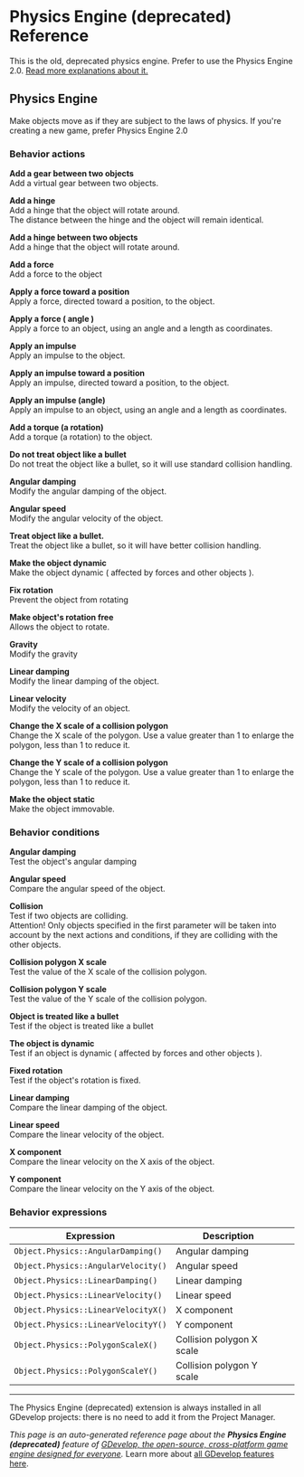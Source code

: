# Physics Engine (deprecated) Reference

This is the old, deprecated physics engine. Prefer to use the Physics Engine 2.0. [Read more explanations about it.](/gdevelop5/behaviors/physics)



## Physics Engine 

Make objects move as if they are subject to the laws of physics. If you're creating a new game, prefer Physics Engine 2.0 

### Behavior actions

**Add a gear between two objects**  
Add a virtual gear between two objects.

**Add a hinge**  
Add a hinge that the object will rotate around.  
The distance between the hinge and the object will remain identical.

**Add a hinge between two objects**  
Add a hinge that the object will rotate around.

**Add a force**  
Add a force to the object

**Apply a force toward a position**  
Apply a force, directed toward a position, to the object.

**Apply a force ( angle )**  
Apply a force to an object, using an angle and a length as coordinates.

**Apply an impulse**  
Apply an impulse to the object.

**Apply an impulse toward a position**  
Apply an impulse, directed toward a position, to the object.

**Apply an impulse (angle)**  
Apply an impulse to an object, using an angle and a length as coordinates.

**Add a torque (a rotation)**  
Add a torque (a rotation) to the object.

**Do not treat object like a bullet**  
Do not treat the object like a bullet, so it will use standard collision handling.

**Angular damping**  
Modify the angular damping of the object.

**Angular speed**  
Modify the angular velocity of the object.

**Treat object like a bullet.**  
Treat the object like a bullet, so it will have better collision handling.

**Make the object dynamic**  
Make the object dynamic ( affected by forces and other objects ).

**Fix rotation**  
Prevent the object from rotating

**Make object's rotation free**  
Allows the object to rotate.

**Gravity**  
Modify the gravity

**Linear damping**  
Modify the linear damping of the object.

**Linear velocity**  
Modify the velocity of an object.

**Change the X scale of a collision polygon**  
Change the X scale of the polygon. Use a value greater than 1 to enlarge the polygon, less than 1 to reduce it.

**Change the Y scale of a collision polygon**  
Change the Y scale of the polygon. Use a value greater than 1 to enlarge the polygon, less than 1 to reduce it.

**Make the object static**  
Make the object immovable.

### Behavior conditions

**Angular damping**  
Test the object's angular damping

**Angular speed**  
Compare the angular speed of the object.

**Collision**  
Test if two objects are colliding.  
Attention! Only objects specified in the first parameter will be taken into account by the next actions and conditions, if they are colliding with the other objects.

**Collision polygon X scale**  
Test the value of the X scale of the collision polygon.

**Collision polygon Y scale**  
Test the value of the Y scale of the collision polygon.

**Object is treated like a bullet**  
Test if the object is treated like a bullet

**The object is dynamic**  
Test if an object is dynamic ( affected by forces and other objects ).

**Fixed rotation**  
Test if the object's rotation is fixed.

**Linear damping**  
Compare the linear damping of the object.

**Linear speed**  
Compare the linear velocity of the object.

**X component**  
Compare the linear velocity on the X axis of the object.

**Y component**  
Compare the linear velocity on the Y axis of the object.

### Behavior expressions

| Expression | Description |  |
|-----|-----|-----|
| `Object.Physics::AngularDamping()` | Angular damping ||
| `Object.Physics::AngularVelocity()` | Angular speed ||
| `Object.Physics::LinearDamping()` | Linear damping ||
| `Object.Physics::LinearVelocity()` | Linear speed ||
| `Object.Physics::LinearVelocityX()` | X component ||
| `Object.Physics::LinearVelocityY()` | Y component ||
| `Object.Physics::PolygonScaleX()` | Collision polygon X scale ||
| `Object.Physics::PolygonScaleY()` | Collision polygon Y scale ||
---

The Physics Engine (deprecated) extension is always installed in all GDevelop projects: there is no need to add it from the Project Manager.

*This page is an auto-generated reference page about the **Physics Engine (deprecated)** feature of [GDevelop, the open-source, cross-platform game engine designed for everyone](https://gdevelop.io/).* Learn more about [all GDevelop features here](/gdevelop5/all-features).